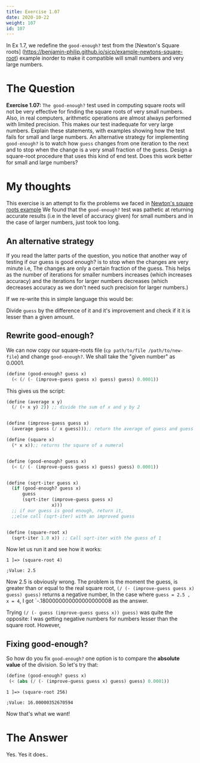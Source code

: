 ```yaml
---
title: Exercise 1.07
date: 2020-10-22
weight: 107
id: 107
---
```


In Ex 1.7, we redefine the `good-enough?` test from
the [Newton's Square roots] (https://benjamin-philip.github.io/sicp/example-newtons-square-root)
example inorder to make
it compatible will small numbers and very large numbers.

# The Question

**Exercise 1.07:** `The good-enough?` test used in computing square
roots will not be very effective for finding the square roots of very
small numbers. Also, in real computers, arithmetic operations are
almost always performed with limited precision. This makes our
test inadequate for very large numbers. Explain these statements,
with examples showing how the test fails for small and large numbers. 
An alternative strategy for implementing `good-enough?` is to watch
how `guess` changes from one iteration to the next and to
stop when the change is a very small fraction of the guess. Design
a square-root procedure that uses this kind of end test. Does this
work better for small and large numbers?

# My thoughts 

This exercise is an attempt to fix the problems we faced in [Newton's square roots example](https://benjamin-philip.github.io/sicp/example-newtons-square-root)
We found that the `good-enough?` test was pathetic at returning 
accurate results (i.e in the level of accuracy given) for small
numbers and in the case of larger numbers, just took too long.

## An alternative strategy

If you read the latter parts of the question, you notice that
another way of testing if our guess is good enough? is to
stop when the changes are very minute i.e, The changes are 
only a certain fraction of the guess. This helps as the number
of iterations for smaller numbers increases (which increases accuracy)
and the iterations for larger numbers decreases (which decreases accuracy
as we don't need such precision for larger numbers.)

If we re-write this in simple language this would be:

Divide `guess` by the difference of it and it's improvement 
and check if it  it is lesser than a given amount. 

## Rewrite good-enough?

We can now copy our square-roots file (`cp path/to/file /path/to/new-file`)
and change `good-enough?`. We shall take the "given number" as 0.0001.

```scheme
(define (good-enough? guess x)
  (< (/ (- (improve-guess guess x) guess) guess) 0.0001))
```

This gives us the script:

```scheme
(define (average x y)
  (/ (+ x y) 2)) ;; divide the sum of x and y by 2


(define (improve-guess guess x)
  (average guess (/ x guess)));; return the average of guess and guess divided by x

(define (square x)
  (* x x));; returns the square of a numeral


(define (good-enough? guess x)
  (< (/ (- (improve-guess guess x) guess) guess) 0.0001))


(define (sqrt-iter guess x)
  (if (good-enough? guess x)
      guess
      (sqrt-iter (improve-guess guess x)
                 x)))
  ;; if our guess is good enough, return it,
  ;;else call (sqrt-iter) with an improved guess


(define (square-root x)
  (sqrt-iter 1.0 x)) ;; Call sqrt-iter with the guess of 1

```

Now let us run it and see how it works:

```
1 ]=> (square-root 4)

;Value: 2.5
```

Now 2.5 is obviously wrong. The problem is the moment the guess, is greater than
or equal to the real square root, `(/ (- (improve-guess guess x) guess) guess)`
returns a negative number, In the case where `guess = 2.5 , x = 4`, 
I got `-.1800000000000000000008 as the answer. 

Trying `(/ (- guess (improve-guess guess x)) guess)` was quite the opposite:
I was getting negative numbers for numbers lesser than the square root. However,

## Fixing good-enough?

So how do you fix `good-enough?` one option is to compare the **absolute value**
of the division. So let's try that:

```scheme
(define (good-enough? guess x)
 (< (abs (/ (- (improve-guess guess x) guess) guess) 0.0001))
```

```
1 ]=> (square-root 256)

;Value: 16.00000352670594
```

Now that's what we want! 


# The Answer

Yes. Yes it does..
